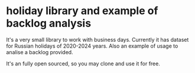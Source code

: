 # holiday library and example of backlog analysis
It's a very small library to work with business days. Currently it has dataset for Russian holidays of 2020-2024 years.
Also an example of usage to analise a backlog provided.

It's an fully open sourced, so you may clone and use it for free.
